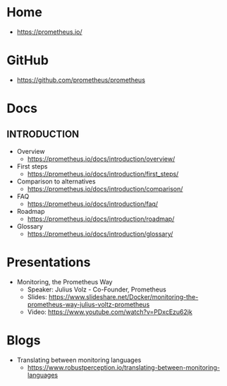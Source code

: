 # Home
* https://prometheus.io/

# GitHub
* https://github.com/prometheus/prometheus

# Docs
## INTRODUCTION
* Overview
  * https://prometheus.io/docs/introduction/overview/
* First steps
  * https://prometheus.io/docs/introduction/first_steps/
* Comparison to alternatives
  * https://prometheus.io/docs/introduction/comparison/
* FAQ
  * https://prometheus.io/docs/introduction/faq/
* Roadmap
  * https://prometheus.io/docs/introduction/roadmap/
* Glossary
  * https://prometheus.io/docs/introduction/glossary/

# Presentations
* Monitoring, the Prometheus Way
  * Speaker: Julius Volz - Co-Founder, Prometheus
  * Slides: https://www.slideshare.net/Docker/monitoring-the-prometheus-way-julius-voltz-prometheus
  * Video: https://www.youtube.com/watch?v=PDxcEzu62jk

# Blogs
* Translating between monitoring languages
  * https://www.robustperception.io/translating-between-monitoring-languages
